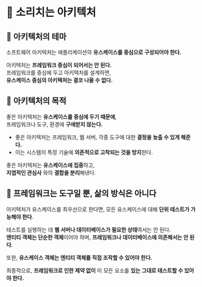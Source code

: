 # 📕 소리치는 아키텍처

## 📗 아키텍처의 테마
소프트웨어 아키텍처는 애플리케이션의 **유스케이스를 중심으로 구성되어야 한다.**  

아키텍처는 **프레임워크 중심이 되어서는 안 된다.**  
프레임워크를 중심에 두고 아키텍처를 설계하면,  
**유스케이스 중심의 아키텍처는 결코 나올 수 없다.**

## 📗 아키텍처의 목적
좋은 아키텍처는 **유스케이스를 중심에 두기 때문에**,  
프레임워크나 도구, 환경에 **구애받지 않는다.**

- 좋은 아키텍처는 프레임워크, 웹 서버, 각종 도구에 대한 **결정을 늦출 수 있게 해준다.**
- 이는 시스템이 특정 기술에 **의존적으로 고착되는 것을 방지**한다.

좋은 아키텍처는 **유스케이스에 집중**하고,  
**지엽적인 관심사** 와의 **결합을 분리**해낸다.

## 📗 프레임워크는 도구일 뿐, 삶의 방식은 아니다
아키텍처가 유스케이스를 최우선으로 한다면, 모든 유스케이스에 대해 **단위 테스트가 가능해야 한다**.

테스트를 실행하는 데 **웹 서버나 데이터베이스가 필요한 상태**여서는 안 된다.  
**엔티티 객체는 단순한 객체**이어야 하며, **프레임워크나 데이터베이스에 의존해서는 안 된다**.  

또한, **유스케이스 객체는 엔티티 객체를 직접 조작할 수 있어야 한다.**

최종적으로, **프레임워크로 인한 제약 없이** 이 모든 요소를 **있는 그대로 테스트할 수 있어야 한다.**